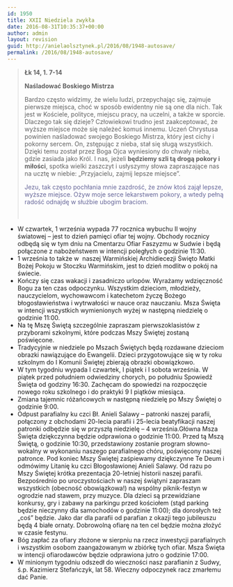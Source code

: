 ```yaml
---
id: 1950
title: XXII Niedziela zwykła
date: 2016-08-31T10:35:37+00:00
author: admin
layout: revision
guid: http://anielaolsztynek.pl/2016/08/1948-autosave/
permalink: /2016/08/1948-autosave/
---
```

> **Łk 14, 1. 7-14**
> 
> **Naśladować Boskiego Mistrza**
> 
> Bardzo często widzimy, że wielu ludzi, przepychając się, zajmuje pierwsze miejsca, choć w sposób ewidentny nie są one dla nich. Tak jest w Kościele, polityce, miejscu pracy, na uczelni, a także w sporcie. Dlaczego tak się dzieje? Człowiekowi trudno jest zaakceptować, że wyższe miejsce może się należeć komuś innemu. Uczeń Chrystusa powinien naśladować swojego Boskiego Mistrza, który jest cichy i pokorny sercem. On, zstępując z nieba, stał się sługą wszystkich. Dzięki temu został przez Boga Ojca wyniesiony do chwały nieba, gdzie zasiada jako Król. I nas, jeżeli **będziemy szli tą drogą pokory i miłości**, spotka wielki zaszczyt i usłyszymy słowa zapraszające nas na ucztę w niebie: &#8222;Przyjacielu, zajmij lepsze miejsce&#8221;.
> 
> <span style="color: #666699;">Jezu, tak często pochłania mnie zazdrość, że znów ktoś zajął lepsze, wyższe miejsce. Ożyw moje serce lekarstwem pokory, a wtedy pełną radość odnajdę w służbie ubogim braciom.</span>
> 
> <span style="color: #666699;"><br /> </span>

  * W czwartek, 1 września wypada 77 rocznica wybuchu II wojny światowej &#8211; jest to dzień pamięci ofiar tej wojny. Obchody rocznicy odbędą się w tym dniu na Cmentarzu Ofiar Faszyzmu w Sudwie i będą połączone z nabożeństwem w intencji poległych o godzinie 11:30.
  * 1 września to także w  naszej Warmińskiej Archidiecezji Święto Matki Bożej Pokoju w Stoczku Warmińskim, jest to dzień modlitw o pokój na świecie.
  * Kończy się czas wakacji i zasadniczo urlopów. Wyrażamy wdzięczność Bogu za ten czas odpoczynku. Wszystkim dzieciom, młodzieży, nauczycielom, wychowawcom i katechetom życzę Bożego błogosławieństwa i wytrwałości w nauce oraz nauczaniu. Msza Święta w intencji wszystkich wymienionych wyżej w następną niedzielę o godzinie 11:00.
  * Na tę Mszę Świętą szczególnie zapraszam pierwszoklasistów z przyborami szkolnymi, które podczas Mszy Świętej zostaną poświęcone.
  * Tradycyjnie w niedziele po Mszach Świętych będą rozdawane dzieciom obrazki nawiązujące do Ewangelii. Dzieci przygotowujące się w ty roku szkolnym do I Komunii Świętej zbierają obrazki obowiązkowo.
  * W tym tygodniu wypada I czwartek, I piątek i I sobota września. W piątek przed południem odwiedziny chorych, po południu Spowiedź Święta od godziny 16:30. Zachęcam do spowiedzi na rozpoczęcie nowego roku szkolnego i do praktyki 9 I piątków miesiąca.
  * Zmiana tajemnic różańcowych w następną niedzielę po Mszy Świętej o godzinie 9:00.
  * Odpust parafialny ku czci Bł. Anieli Salawy – patronki naszej parafii, połączony z obchodami 20-lecia parafii i 25-lecia beatyfikacji naszej patronki odbędzie się w przyszłą niedzielę &#8211; 4 września.Główna Msza Święta dziękczynna będzie odprawiona o godzinie 11:00. Przed tą Mszą Świętą, o godzinie 10:30, przedstawiony zostanie program słowno-wokalny w wykonaniu naszego parafialnego chóru, poświęcony naszej patronce. Pod koniec Mszy Świętej zaśpiewamy dziękczynne Te Deum i odmówimy Litanię ku czci Błogosławionej Anieli Salawy. Od razu po Mszy Świętej krótka prezentacja 20-letniej historii naszej parafii. Bezpośrednio po uroczystościach w naszej świątyni zapraszam wszystkich (obecność obowiązkowa!) na wspólny piknik-festyn w ogrodzie nad stawem, przy muzyce. Dla dzieci są przewidziane konkursy, gry i zabawy na parkingu przed kościołem (stąd parking będzie nieczynny dla samochodów o godzinie 11:00); dla dorosłych też &#8222;coś&#8221; będzie. Jako dar dla parafii od parafian z okazji tego jubileuszu będą 4 białe ornaty. Dobrowolną ofiarę na ten cel będzie można złożyć w czasie festynu.
  * Bóg zapłać za ofiary złożone w sierpniu na rzecz inwestycji parafialnych i wszystkim osobom zaangażowanym w zbiórkę tych ofiar. Msza Święta w intencji ofiarodawców będzie odprawiona jutro o godzinie 17:00.
  * W minionym tygodniu odszedł do wieczności nasz parafianin z Sudwy, ś.p. Kazimierz Stefańczyk, lat 58. Wieczny odpoczynek racz zmarłemu dać Panie.